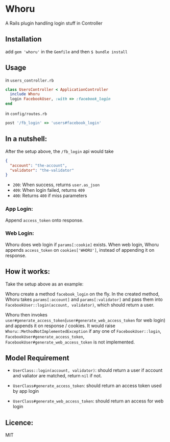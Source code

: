 # Whoru

A Rails plugin handling login stuff in Controller

## Installation

add `gem 'whoru'` in the `Gemfile` and then `$ bundle install`

## Usage

in `users_controller.rb`
```ruby
class UsersController < ApplicationController
  include Whoru
  login FacebookUser, :with => :facebook_login
end
```

in `config/routes.rb`
```ruby
post '/fb_login' => 'users#facebook_login'
```

## In a nutshell:
After the setup above, the `/fb_login` api would take 

```json
{
  "account": "the-account",
  "validator": "the-validator"
}
```

- `200`: When success, returns `user.as_json` 
- `409`: When login failed, returns `409`
- `400`: Returns `400` if miss parameters

### App Login:
Append `access_token` onto response.

### Web Login:
Whoru does web login if `params[:cookie]` exists.
When web login, Whoru appends `access_token` on `cookies['WHORU']`, instead of appending it on response.


## How it works:
Take the setup above as an example:

Whoru create a method `facebook_login` on the fly.
In the created method, Whoru takes `params[:account]` and `params[:validator]` 
and pass them into `FacebookUser::login(account, validator)`, which should return a user.

Whoru then invokes `user#generate_access_token`(`user#generate_web_access_token` for web login) and appends it on response / cookies.
It would raise `Whoru::MethodNotImplementedException` if any one of `FacebookUser::login`, `FacebookUser#generate_access_token`, `FacebookUser#generate_web_access_token` is not implemented.


## Model Requirement

- `UserClass::login(account, validator)`: 
should return a user if account and valiator are matched, return `nil` if not.

- `UserClass#generate_access_token`: 
should return an access token used by app login

- `UserClass#generate_web_access_token`:
should return an access for web login


## Licence: 
MIT
